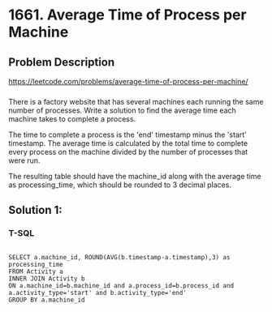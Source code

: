 # 1661. Average Time of Process per Machine

## Problem Description
https://leetcode.com/problems/average-time-of-process-per-machine/
###
There is a factory website that has several machines each running the same number of processes. Write a solution to find the average time each machine takes to complete a process.

The time to complete a process is the 'end' timestamp minus the 'start' timestamp. The average time is calculated by the total time to complete every process on the machine divided by the number of processes that were run.

The resulting table should have the machine_id along with the average time as processing_time, which should be rounded to 3 decimal places.

## Solution 1:
### T-SQL
```

SELECT a.machine_id, ROUND(AVG(b.timestamp-a.timestamp),3) as processing_time
FROM Activity a
INNER JOIN Activity b
ON a.machine_id=b.machine_id and a.process_id=b.process_id and a.activity_type='start' and b.activity_type='end'
GROUP BY a.machine_id
```
